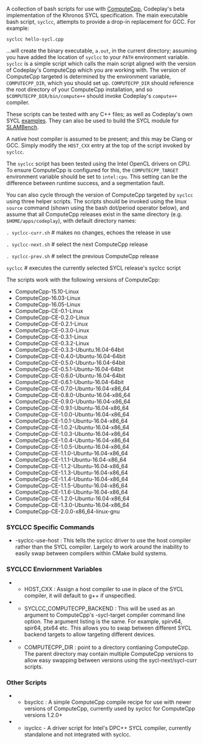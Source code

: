 A collection of bash scripts for use with
[ComputeCpp](https://developer.codeplay.com/computecppce/latest/overview),
Codeplay's beta implementation of the Khronos SYCL specification. The main
executable bash script, `syclcc`, attempts to provide a drop-in replacement for
GCC. For example:

`syclcc hello-sycl.cpp`

...will create the binary executable, `a.out`, in the current directory;
assuming you have added the location of `syclcc` to your `PATH` environment
variable. `syclcc` is a simple script which calls the main script aligned with
the version of Codeplay's ComputeCpp which you are working with. The version of
ComputeCpp targeted is determined by the environment variable, `COMPUTECPP_DIR`,
which you should set up. `COMPUTECPP_DIR` should reference the root directory of
your ComputeCpp installation, and so `$COMPUTECPP_DIR/bin/compute++` should invoke
Codeplay's `compute++` compiler.

These scripts can be tested with any C++ files; as well as Codeplay's own SYCL
[examples](https://github.com/codeplaysoftware/computecpp-sdk). They can also
be used to build the SYCL module for
[SLAMBench](https://github.com/pamela-project/slambench).

A native host compiler is assumed to be present; and this may be Clang or GCC.
Simply modify the `HOST_CXX` entry at the top of the script invoked by `syclcc`.

The `syclcc` script has been tested using the Intel OpenCL drivers on CPU.
To ensure ComputeCpp is configured for this, the `COMPUTECPP_TARGET` environment
variable should be set to `intel:cpu`. This setting can be the difference
between runtime success, and a segmentation fault.

You can also cycle through the version of ComputeCpp targeted by `syclcc` using
three helper scripts. The scripts should be invoked using the linux `source`
command (shown using the bash dot/period operator below), and assume that all
ComputeCpp releases exist in the same directory (e.g. `$HOME/apps/codeplay`),
with default directory names:

`. syclcc-curr.sh` # makes no changes, echoes the release in use

`. syclcc-next.sh` # select the next ComputeCpp release

`. syclcc-prev.sh` # select the previous ComputeCpp release

`syclcc` # executes the currently selected SYCL release's syclcc script

The scripts work with the following versions of ComputeCpp:

* ComputeCpp-15.10-Linux
* ComputeCpp-16.03-Linux
* ComputeCpp-16.05-Linux
* ComputeCpp-CE-0.1-Linux
* ComputeCpp-CE-0.2.0-Linux
* ComputeCpp-CE-0.2.1-Linux
* ComputeCpp-CE-0.3.0-Linux
* ComputeCpp-CE-0.3.1-Linux
* ComputeCpp-CE-0.3.2-Linux
* ComputeCpp-CE-0.3.3-Ubuntu.16.04-64bit
* ComputeCpp-CE-0.4.0-Ubuntu-16.04-64bit
* ComputeCpp-CE-0.5.0-Ubuntu-16.04-64bit
* ComputeCpp-CE-0.5.1-Ubuntu-16.04-64bit
* ComputeCpp-CE-0.6.0-Ubuntu-16.04-64bit
* ComputeCpp-CE-0.6.1-Ubuntu-16.04-64bit
* ComputeCpp-CE-0.7.0-Ubuntu-16.04-x86_64
* ComputeCpp-CE-0.8.0-Ubuntu-16.04-x86_64
* ComputeCpp-CE-0.9.0-Ubuntu-16.04-x86_64
* ComputeCpp-CE-0.9.1-Ubuntu-16.04-x86_64
* ComputeCpp-CE-1.0.0-Ubuntu-16.04-x86_64
* ComputeCpp-CE-1.0.1-Ubuntu-16.04-x86_64
* ComputeCpp-CE-1.0.2-Ubuntu-16.04-x86_64
* ComputeCpp-CE-1.0.3-Ubuntu-16.04-x86_64
* ComputeCpp-CE-1.0.4-Ubuntu-16.04-x86_64
* ComputeCpp-CE-1.0.5-Ubuntu-16.04-x86_64
* ComputeCpp-CE-1.1.0-Ubuntu-16.04-x86_64
* ComputeCpp-CE-1.1.1-Ubuntu-16.04-x86_64
* ComputeCpp-CE-1.1.2-Ubuntu-16.04-x86_64
* ComputeCpp-CE-1.1.3-Ubuntu-16.04-x86_64
* ComputeCpp-CE-1.1.4-Ubuntu-16.04-x86_64
* ComputeCpp-CE-1.1.5-Ubuntu-16.04-x86_64
* ComputeCpp-CE-1.1.6-Ubuntu-16.04-x86_64
* ComputeCpp-CE-1.2.0-Ubuntu-16.04-x86_64
* ComputeCpp-CE-1.3.0-Ubuntu-16.04-x86_64
* ComputeCpp-CE-2.0.0-x86_64-linux-gnu

### SYCLCC Specific Commands

* -syclcc-use-host : This tells the syclcc driver to use the host compiler 
  rather than the SYCL compiler. Largely to work around the inability to easily 
  swap between compilers within CMake build systems.

### SYCLCC Enviornment Variables

* - HOST_CXX : Assign a host compiler to use in place of the SYCL compiler, it 
    will default to g++ if unspecified.
* - SYCLCC_COMPUTECPP_BACKEND : This will be used as an argument to ComputeCpp's
    -sycl-target compiler command line option. The argument listing is the same.
    For example, spirv64, spir64, ptx64 etc. This allows you to swap between
    different SYCL backend targets to allow targeting different devices.
* - COMPUTECPP_DIR : point to a directory contianing ComputeCpp. The parent 
    directory may contain multiple ComputeCpp versions to allow easy swapping 
    between versions using the sycl-next/sycl-curr scripts.

### Other Scripts

* - bsyclcc : A simple ComputeCpp compile recipe for use with newer versions of
  ComputeCpp, currently used by syclcc for ComputeCpp versions 1.2.0+
* - isyclcc - A driver script for Intel's DPC++ SYCL compiler, currently 
  standalone and not integrated with syclcc.
